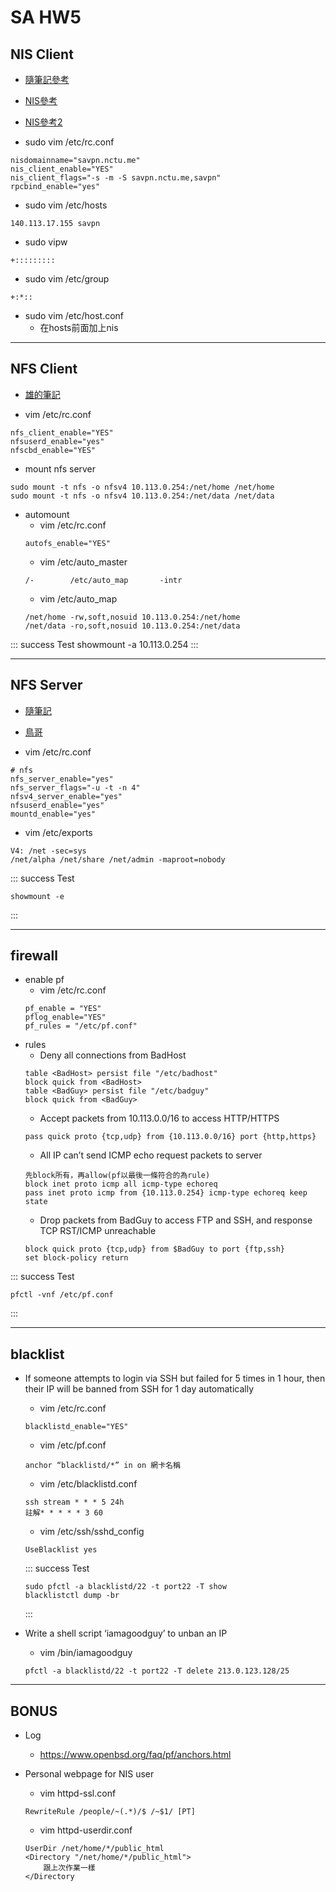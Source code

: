 # SA HW5

## NIS Client

- [隨筆記參考](https://vannilabetter.blogspot.com/2017/12/freebsd-nis.html)
- [NIS參考](https://samlin35.blogspot.com/2014/12/freebsd-nis-client.html)
- [NIS參考2](http://www.weithenn.org/2009/07/nis.html#Heading6)

- sudo vim /etc/rc.conf
```
nisdomainname="savpn.nctu.me"
nis_client_enable="YES"
nis_client_flags="-s -m -S savpn.nctu.me,savpn"
rpcbind_enable="yes"
```
- sudo vim /etc/hosts
```
140.113.17.155 savpn
```
- sudo vipw
```
+:::::::::
```
- sudo vim /etc/group
```
+:*::
```
- sudo vim /etc/host.conf
    - 在hosts前面加上nis

---

## NFS Client

- [雄的筆記](http://mail.lsps.tp.edu.tw/~gsyan/freebsd2001/nfs.html)

- vim /etc/rc.conf
```
nfs_client_enable="YES"
nfsuserd_enable="yes"
nfscbd_enable="YES"
```
- mount nfs server
```
sudo mount -t nfs -o nfsv4 10.113.0.254:/net/home /net/home
sudo mount -t nfs -o nfsv4 10.113.0.254:/net/data /net/data
```
- automount
    - vim /etc/rc.conf
    ```
    autofs_enable="YES"
    ```
    - vim /etc/auto_master
    ```
    /-        /etc/auto_map       -intr
    ```
    - vim /etc/auto_map
    ```
    /net/home -rw,soft,nosuid 10.113.0.254:/net/home
    /net/data -ro,soft,nosuid 10.113.0.254:/net/data
    ```
    
:::    success
Test
showmount -a 10.113.0.254
:::

---

## NFS Server

- [隨筆記](https://vannilabetter.blogspot.com/2017/12/freebsd-nfsv4.html)
- [鳥哥](http://linux.vbird.org/linux_server/0330nfs.php#nfsserver_exports)

- vim /etc/rc.conf
```
# nfs
nfs_server_enable="yes"
nfs_server_flags="-u -t -n 4"
nfsv4_server_enable="yes"
nfsuserd_enable="yes"
mountd_enable="yes"
```
- vim /etc/exports
```
V4: /net -sec=sys
/net/alpha /net/share /net/admin -maproot=nobody

```

:::    success
Test 
```
showmount -e
```
:::

---

## firewall
- enable pf
    - vim /etc/rc.conf
    ```
    pf_enable = "YES"
    pflog_enable="YES"
    pf_rules = "/etc/pf.conf"
    ```
- rules
    - Deny all connections from BadHost
    ```
    table <BadHost> persist file "/etc/badhost"
    block quick from <BadHost>
    table <BadGuy> persist file "/etc/badguy"
    block quick from <BadGuy>
    ```
    - Accept packets from 10.113.0.0/16 to access HTTP/HTTPS
    ```
    pass quick proto {tcp,udp} from {10.113.0.0/16} port {http,https}
    ```
    - All IP can’t send ICMP echo request packets to server
    ```
    先block所有，再allow(pf以最後一條符合的為rule)
    block inet proto icmp all icmp-type echoreq
    pass inet proto icmp from {10.113.0.254} icmp-type echoreq keep state
    ```
    - Drop packets from BadGuy to access FTP and SSH, and response TCP RST/ICMP unreachable
    ```
    block quick proto {tcp,udp} from $BadGuy to port {ftp,ssh}
    set block-policy return

:::    success
Test 
```
pfctl -vnf /etc/pf.conf
```
:::

---

## blacklist

- If someone attempts to login via SSH but failed for 5 times in 1 hour, then their IP will be banned from SSH for 1 day automatically

    - vim /etc/rc.conf
    ```
    blacklistd_enable="YES"
    ```

    - vim /etc/pf.conf
    ```
    anchor “blacklistd/*” in on 網卡名稱
    ```
    - vim /etc/blacklistd.conf
    ```
    ssh stream * * * 5 24h
    註解* * * * * 3 60
    ```

    - vim /etc/ssh/sshd_config
    ```
    UseBlacklist yes
    ```

    :::    success
    Test 
    ```
    sudo pfctl -a blacklistd/22 -t port22 -T show
    blacklistctl dump -br
    ```
    :::

- Write a shell script ‘iamagoodguy’ to unban an IP
    - vim /bin/iamagoodguy
    ```
    pfctl -a blacklistd/22 -t port22 -T delete 213.0.123.128/25
    ```

---

## BONUS

- Log
    - https://www.openbsd.org/faq/pf/anchors.html

- Personal webpage for NIS user
    - vim httpd-ssl.conf
    ```
    RewriteRule /people/~(.*)/$ /~$1/ [PT]
    ```
    - vim httpd-userdir.conf
    ```
    UserDir /net/home/*/public_html
    <Directory "/net/home/*/public_html">
        跟上次作業一樣
    </Directory
    ```